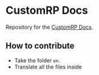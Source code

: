 # CustomRP Docs
Repository for the [CustomRP Docs](https://docs.customrp.xyz).

## How to contribute
* Take the folder `en`.
* Translate all the files inside
